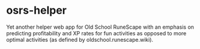 # osrs-helper
Yet another helper web app for Old School RuneScape with an emphasis on predicting profitability and XP rates for fun activities as opposed to more optimal activities (as defined by oldschool.runescape.wiki). 
